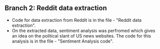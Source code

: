 ## Branch 2: Reddit data extraction
- Code for data extraction from Reddit is in the file - "Reddit data extraction". 
- On the extracted data, sentiment analysis was perfromed which gives an idea on the political slant of US news websites. The code for this analysis is in the file - "Sentiment Analysis code".
